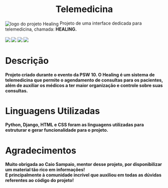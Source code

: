 <h1 align="center"> Telemedicina </h1>

<img src="https://github.com/FernandaCAmaral/Telemedicina/assets/162494230/11590183-912f-4032-9693-16503f929ad1" alt="logo do projeto Healing" align="center">
  Projeto de uma interface dedicada para telemedicina, chamada: <strong>HEALING<strong>. </strong>
<br>
<br>
    
<img loading="lazy" src="http://img.shields.io/static/v1?label=LINGUAGEM&message=HTML&color=d6621e&style=for-the-badge"/>
<img loading="lazy" src="http://img.shields.io/static/v1?label=LINGUAGEM&message=CSS&color=3d5fd9&style=for-the-badge"/>
<img loading="lazy" src="http://img.shields.io/static/v1?label=LINGUAGEM&message=Python&color=d1cf3b&style=for-the-badge"/>
<img loading="lazy" src="http://img.shields.io/static/v1?label=LINGUAGEM&message=Django&color=18571b&style=for-the-badge"/>

# Descrição
 Projeto criado durante o evento da PSW 10. O Healing é um sistema de telemedicina que permite o agendamento de consultas para os pacientes, além de auxiliar os médicos a ter maior organização e controle sobre suas consultas.
<br>
 # Linguagens Utilizadas
 Python, Django, HTML e CSS foram as linguagens utilizadas para estruturar e gerar funcionalidade para o projeto. 
 <br>
 # Agradecimentos
 Muito obrigada ao Caio Sampaio, mentor desse projeto, por disponibilizar um material tão rico em informações!  
 E principalmente à comunidade incrível que auxiliou em todas as dúvidas referentes ao código do projeto!



